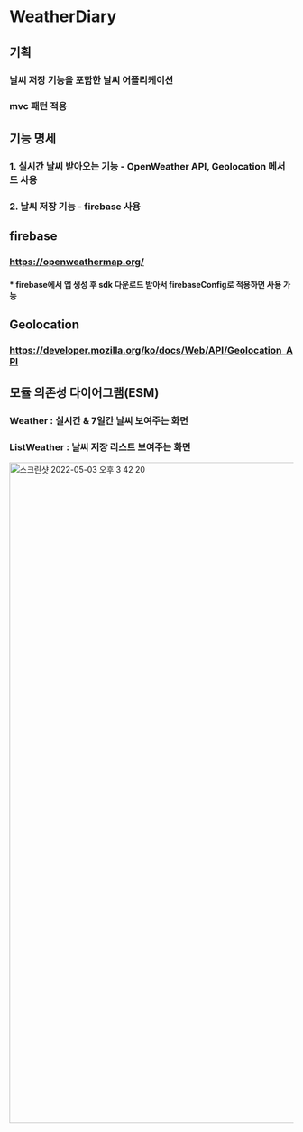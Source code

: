 # WeatherDiary

## 기획
### 날씨 저장 기능을 포함한 날씨 어플리케이션
### mvc 패턴 적용

## 기능 명세
### 1. 실시간 날씨 받아오는 기능 - OpenWeather API, Geolocation 메서드 사용
### 2. 날씨 저장 기능 - firebase 사용

## firebase
### https://openweathermap.org/
#### * firebase에서 앱 생성 후 sdk 다운로드 받아서 firebaseConfig로 적용하면 사용 가능
## Geolocation
### https://developer.mozilla.org/ko/docs/Web/API/Geolocation_API

## 모듈 의존성 다이어그램(ESM)
### Weather : 실시간 & 7일간 날씨 보여주는 화면
### ListWeather : 날씨 저장 리스트 보여주는 화면
<img width="1172" alt="스크린샷 2022-05-03 오후 3 42 20" src="https://user-images.githubusercontent.com/67998366/166413742-5601e59a-9b7b-445e-847f-ba2744d16850.png">

